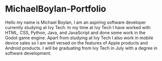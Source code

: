 # MichaelBoylan-Portfolio

Hello my name is Michael Boylan, I am an aspiring software developer currently studying at Ivy Tech.
In my time at Ivy Tech I have worked with HTML, CSS, Python, Java, and JavaScript and done some work in the Godot game engine.
Apart from studying at Ivy Tech I also work in mobile device sales so I am well versed on the features of Apple products and Android products. 
I will be graduating from Ivy Tech in July with a degree in software development.
